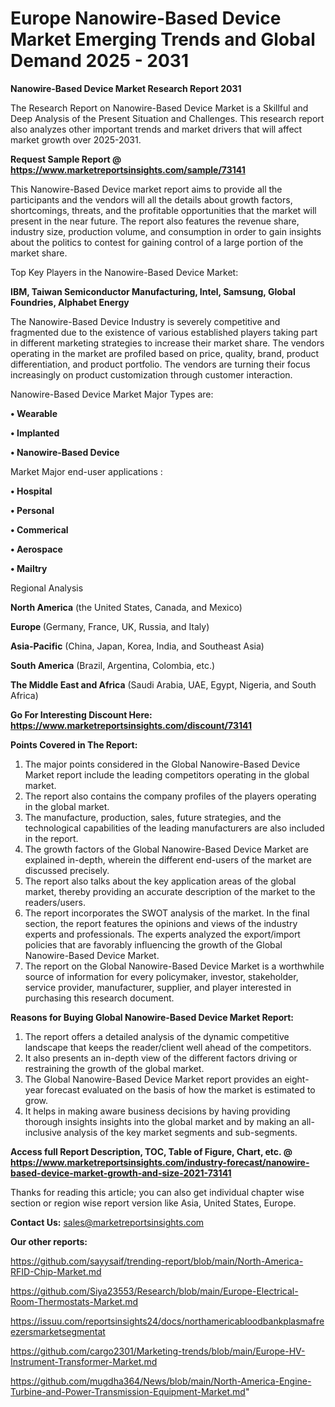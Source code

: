 # Europe Nanowire-Based Device Market Emerging Trends and Global Demand 2025 - 2031

<strong>Nanowire-Based Device Market Research Report 2031</strong>

The Research Report on Nanowire-Based Device Market is a Skillful and Deep Analysis of the Present Situation and Challenges. This research report also analyzes other important trends and market drivers that will affect market growth over 2025-2031.

<strong>Request Sample Report @ <a href=https://www.marketreportsinsights.com/sample/73141>https://www.marketreportsinsights.com/sample/73141</a></strong>

This Nanowire-Based Device market report aims to provide all the participants and the vendors will all the details about growth factors, shortcomings, threats, and the profitable opportunities that the market will present in the near future. The report also features the revenue share, industry size, production volume, and consumption in order to gain insights about the politics to contest for gaining control of a large portion of the market share.

Top Key Players in the Nanowire-Based Device Market:

<strong>IBM, Taiwan Semiconductor Manufacturing, Intel, Samsung, Global Foundries, Alphabet Energy</strong>

The Nanowire-Based Device Industry is severely competitive and fragmented due to the existence of various established players taking part in different marketing strategies to increase their market share. The vendors operating in the market are profiled based on price, quality, brand, product differentiation, and product portfolio. The vendors are turning their focus increasingly on product customization through customer interaction.

Nanowire-Based Device Market Major Types are:

<strong>• Wearable

• Implanted

• Nanowire-Based Device</strong>

Market Major end-user applications :

<strong>• Hospital

• Personal

• Commerical

• Aerospace

• Mailtry</strong>

Regional Analysis

</u><strong><b>North America</b></strong> (the United States, Canada, and Mexico)

<strong><b>Europe </b></strong>(Germany, France, UK, Russia, and Italy)

<strong><b>Asia-Pacific</b></strong> (China, Japan, Korea, India, and Southeast Asia)

<strong><b>South America</b></strong> (Brazil, Argentina, Colombia, etc.)

<strong><b>The Middle East and Africa</b></strong> (Saudi Arabia, UAE, Egypt, Nigeria, and South Africa)

<strong>Go For Interesting Discount Here: <a href=https://www.marketreportsinsights.com/discount/73141>https://www.marketreportsinsights.com/discount/73141</a></strong>

<strong>Points Covered in The Report:</strong>
<ol>
  <li>The major points considered in the Global Nanowire-Based Device Market report include the leading competitors operating in the global market.</li>
  <li>The report also contains the company profiles of the players operating in the global market.</li>
  <li>The manufacture, production, sales, future strategies, and the technological capabilities of the leading manufacturers are also included in the report.</li>
  <li>The growth factors of the Global Nanowire-Based Device Market are explained in-depth, wherein the different end-users of the market are discussed precisely.</li>
  <li>The report also talks about the key application areas of the global market, thereby providing an accurate description of the market to the readers/users.</li>
  <li>The report incorporates the SWOT analysis of the market. In the final section, the report features the opinions and views of the industry experts and professionals. The experts analyzed the export/import policies that are favorably influencing the growth of the Global Nanowire-Based Device Market.</li>
  <li>The report on the Global Nanowire-Based Device Market is a worthwhile source of information for every policymaker, investor, stakeholder, service provider, manufacturer, supplier, and player interested in purchasing this research document.</li>
</ol>
<strong>Reasons for Buying Global Nanowire-Based Device Market Report:</strong>

<ol>
  <li>The report offers a detailed analysis of the dynamic competitive landscape that keeps the reader/client well ahead of the competitors.</li>
  <li>It also presents an in-depth view of the different factors driving or restraining the growth of the global market.</li>
  <li>The Global Nanowire-Based Device Market report provides an eight-year forecast evaluated on the basis of how the market is estimated to grow.</li>
  <li>It helps in making aware business decisions by having providing thorough insights insights into the global market and by making an all-inclusive analysis of the key market segments and sub-segments.</li>
</ol>
<strong>Access full Report Description, TOC, Table of Figure, Chart, etc. @ <a href=https://www.marketreportsinsights.com/industry-forecast/nanowire-based-device-market-growth-and-size-2021-73141>https://www.marketreportsinsights.com/industry-forecast/nanowire-based-device-market-growth-and-size-2021-73141</a></strong>


Thanks for reading this article; you can also get individual chapter wise section or region wise report version like Asia, United States, Europe.

<strong>Contact Us:</strong>
sales@marketreportsinsights.com

<strong>Our other reports:</strong>

<a href=https://github.com/sayysaif/trending-report/blob/main/North-America-RFID-Chip-Market.md>https://github.com/sayysaif/trending-report/blob/main/North-America-RFID-Chip-Market.md</a>

<a href=https://github.com/Siya23553/Research/blob/main/Europe-Electrical-Room-Thermostats-Market.md>https://github.com/Siya23553/Research/blob/main/Europe-Electrical-Room-Thermostats-Market.md</a>

<a href=https://issuu.com/reportsinsights24/docs/northamericabloodbankplasmafreezersmarketsegmentat>https://issuu.com/reportsinsights24/docs/northamericabloodbankplasmafreezersmarketsegmentat</a>

<a href=https://github.com/cargo2301/Marketing-trends/blob/main/Europe-HV-Instrument-Transformer-Market.md>https://github.com/cargo2301/Marketing-trends/blob/main/Europe-HV-Instrument-Transformer-Market.md</a>

<a href=https://github.com/mugdha364/News/blob/main/North-America-Engine-Turbine-and-Power-Transmission-Equipment-Market.md>https://github.com/mugdha364/News/blob/main/North-America-Engine-Turbine-and-Power-Transmission-Equipment-Market.md</a>"
